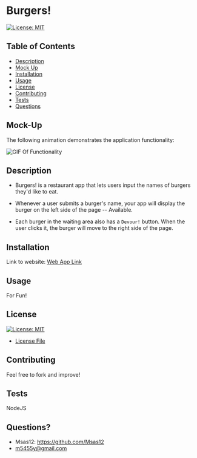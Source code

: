 # Burgers! 

[![License: MIT](https://img.shields.io/badge/License-MIT-yellow.svg)](https://opensource.org/licenses/MIT)

## Table of Contents
- [Description](#description)
- [Mock Up](#mock-up)
- [Installation](#installation)
- [Usage](#usage)
- [License](#license)
- [Contributing](#contributing)
- [Tests](#tests)
- [Questions](#questions)

## Mock-Up

The following animation demonstrates the application functionality:

![GIF Of Functionality](./public/assets/imgs/Burgers.gif)

## Description
* Burgers! is a restaurant app that lets users input the names of burgers they'd like to eat.

* Whenever a user submits a burger's name, your app will display the burger on the left side of the page -- Available.

* Each burger in the waiting area also has a `Devour!` button. When the user clicks it, the burger will move to the right side of the page.


## Installation
Link to website:
[Web App Link](https://sasiela-burgers-app.herokuapp.com/)

## Usage 
For Fun!


## License
[![License: MIT](https://img.shields.io/badge/License-MIT-yellow.svg)](https://opensource.org/licenses/MIT)
- [License File](./LICENSE.txt)

## Contributing
Feel free to fork and improve!

## Tests
NodeJS

## Questions?
- Msas12: https://github.com/Msas12
- m5455y@gmail.com


